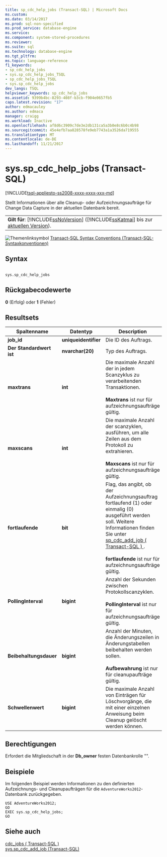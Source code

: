 ```yaml
---
title: sp_cdc_help_jobs (Transact-SQL) | Microsoft Docs
ms.custom: 
ms.date: 03/14/2017
ms.prod: sql-non-specified
ms.prod_service: database-engine
ms.service: 
ms.component: system-stored-procedures
ms.reviewer: 
ms.suite: sql
ms.technology: database-engine
ms.tgt_pltfrm: 
ms.topic: language-reference
f1_keywords:
- sp_cdc_help_jobs
- sys.sp_cdc_help_jobs_TSQL
- sp_cdc_help_jobs_TSQL
- sys.sp_cdc_help_jobs
dev_langs: TSQL
helpviewer_keywords: sp_cdc_help_jobs
ms.assetid: 9399b4bc-8293-408f-b3cb-f904e0657fb5
caps.latest.revision: "17"
author: edmacauley
ms.author: edmaca
manager: craigg
ms.workload: Inactive
ms.openlocfilehash: af8d6c3909c7de3e2db131ca5a3b0e8c6b0c4b98
ms.sourcegitcommit: 45e4efb7aa828578fe9eb7743a1a3526da719555
ms.translationtype: MT
ms.contentlocale: de-DE
ms.lasthandoff: 11/21/2017
---
```

# <a name="sysspcdchelpjobs-transact-sql"></a>sys.sp_cdc_help_jobs (Transact-SQL)
[!INCLUDE[tsql-appliesto-ss2008-xxxx-xxxx-xxx-md](../../includes/tsql-appliesto-ss2008-xxxx-xxxx-xxx-md.md)]

  Stellt Informationen über alle Cleanup- oder Aufzeichnungsaufträge für Change Data Capture in der aktuellen Datenbank bereit.  
  
||  
|-|  
|**Gilt für**: [!INCLUDE[ssNoVersion](../../includes/ssnoversion-md.md)] ([!INCLUDE[ssKatmai](../../includes/sskatmai-md.md)] bis zur [aktuellen Version](http://go.microsoft.com/fwlink/p/?LinkId=299658)).|  
  
 ![Themenlinksymbol](../../database-engine/configure-windows/media/topic-link.gif "Topic link icon") [Transact-SQL Syntax Conventions (Transact-SQL-Syntaxkonventionen)](../../t-sql/language-elements/transact-sql-syntax-conventions-transact-sql.md)  
  
## <a name="syntax"></a>Syntax  
  
```  
  
sys.sp_cdc_help_jobs  
```  
  
## <a name="return-code-values"></a>Rückgabecodewerte  
 **0** (Erfolg) oder **1** (Fehler)  
  
## <a name="result-sets"></a>Resultsets  
  
|Spaltenname|Datentyp|Description|  
|-----------------|---------------|-----------------|  
|**job_id**|**uniqueidentifier**|Die ID des Auftrags.|  
|**Der Standardwert ist**|**nvarchar(20)**|Typ des Auftrags.|  
|**maxtrans**|**int**|Die maximale Anzahl der in jedem Scanzyklus zu verarbeitenden Transaktionen.<br /><br /> **Maxtrans** ist nur für aufzeichnungsaufträge gültig.|  
|**maxscans**|**int**|Die maximale Anzahl der scanzyklen, ausführen, um alle Zeilen aus dem Protokoll zu extrahieren.<br /><br /> **Maxscans** ist nur für aufzeichnungsaufträge gültig.|  
|**fortlaufende**|**bit**|Flag, das angibt, ob der Aufzeichnungsauftrag fortlaufend (1) oder einmalig (0) ausgeführt werden soll. Weitere Informationen finden Sie unter [sp_cdc_add_job &#40; Transact-SQL &#41; ](../../relational-databases/system-stored-procedures/sys-sp-cdc-add-job-transact-sql.md).<br /><br /> **fortlaufende** ist nur für aufzeichnungsaufträge gültig.|  
|**PollingInterval**|**bigint**|Anzahl der Sekunden zwischen Protokollscanzyklen.<br /><br /> **PollingInterval** ist nur für aufzeichnungsaufträge gültig.|  
|**Beibehaltungsdauer**|**bigint**|Anzahl der Minuten, die Änderungszeilen in Änderungstabellen beibehalten werden sollen.<br /><br /> **Aufbewahrung** ist nur für cleanupaufträge gültig.|  
|**Schwellenwert**|**bigint**|Die maximale Anzahl von Einträgen für Löschvorgänge, die mit einer einzelnen Anweisung beim Cleanup gelöscht werden können.|  
  
## <a name="permissions"></a>Berechtigungen  
 Erfordert die Mitgliedschaft in der **Db_owner** festen Datenbankrolle "".  
  
## <a name="examples"></a>Beispiele  
 Im folgenden Beispiel werden Informationen zu den definierten Aufzeichnungs- und Cleanupaufträgen für die `AdventureWorks2012`-Datenbank zurückgegeben.  
  
```  
USE AdventureWorks2012;  
GO  
EXEC sys.sp_cdc_help_jobs;  
GO  
```  
  
## <a name="see-also"></a>Siehe auch  
 [cdc_jobs &#40; Transact-SQL &#41;](../../relational-databases/system-tables/dbo-cdc-jobs-transact-sql.md)   
 [sys.sp_cdc_add_job (Transact-SQL)](../../relational-databases/system-stored-procedures/sys-sp-cdc-add-job-transact-sql.md)  
  
  

